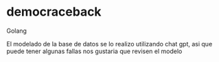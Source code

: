# democraceback
Golang

El modelado de la base de datos se lo realizo utilizando chat gpt, asi que puede tener algunas fallas nos gustaria que revisen el modelo
